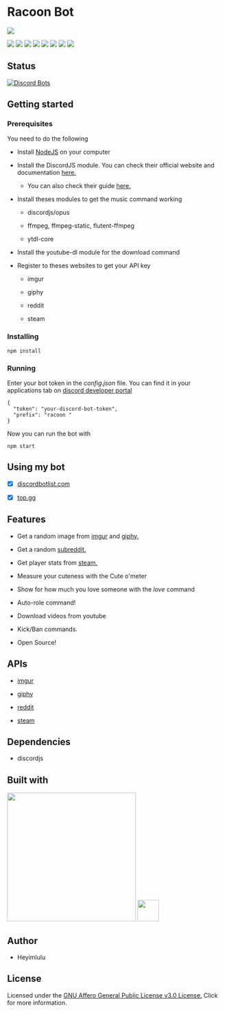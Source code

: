 # Racoon Bot

![](https://repository-images.githubusercontent.com/286796413/a8dbb000-f467-11ea-9d0a-b42efcb9b1a5)

![](https://img.shields.io/github/last-commit/Heyimlulu/RacoonBot/master?style=for-the-badge)
![](https://img.shields.io/static/v1?label=Language&message=Javascript&style=for-the-badge&color=yellow)
![](https://img.shields.io/static/v1?label=Dependencie&message=DiscordJS&style=for-the-badge&color=lightblue)
![](https://img.shields.io/static/v1?label=Published&message=DiscordBotList.com&style=for-the-badge&color=green)
![](https://img.shields.io/static/v1?label=Published&message=Top.gg&style=for-the-badge&color=green)
![](https://img.shields.io/static/v1?label=Author&message=Heyimlulu&style=for-the-badge)
![](https://img.shields.io/static/v1?label=Discord&message=Yuki%20🐺%230001&style=for-the-badge)
![](https://img.shields.io/github/license/Heyimlulu/RacoonBot?style=for-the-badge)

## Status

[![Discord Bots](https://top.gg/api/widget/status/734426328002068481.svg?noavatar=true)](https://top.gg/bot/734426328002068481)

## Getting started

### Prerequisites

You need to do the following

- Install [NodeJS](https://nodejs.org/) on your computer

- Install the DiscordJS module. You can check their official website and documentation [here.](https://discord.js.org/#/)

  - You can also check their guide [here.](https://discordjs.guide/)

- Install theses modules to get the music command working

  - discordjs/opus
  
  - ffmpeg, ffmpeg-static, flutent-ffmpeg
  
  - ytdl-core
  
- Install the youtube-dl module for the download command

- Register to theses websites to get your API key 

  - imgur 
  
  - giphy
  
  - reddit 
  
  - steam

### Installing

```
npm install
```

### Running

Enter your bot token in the *config.json* file. You can find it in your applications tab on [discord developer portal](https://discord.com/developers/applications)

```
{
  "token": "your-discord-bot-token", 
  "prefix": "racoon "
}
```

Now you can run the bot with

```
npm start
```

## Using my bot

- [x] [discordbotlist.com](https://discordbotlist.com/bots/racoonbot)

- [x] [top.gg](https://top.gg/bot/734426328002068481) 

## Features

- Get a random image from [imgur](https://giphy.com/) and  [giphy.](https://imgur.com/)

- Get a random [subreddit.](https://www.reddit.com/)

- Get player stats from [steam.](https://store.steampowered.com/)

- Measure your cuteness with the Cute o'meter

- Show for how much you love someone with the *love* command

- Auto-role command! 

- Download videos from youtube

- Kick/Ban commands.

- Open Source!

## APIs

- [imgur](https://api.imgur.com/)

- [giphy](https://developers.giphy.com/docs/api/)

- [reddit](https://www.reddit.com/dev/api/)

- [steam](https://developer.valvesoftware.com/wiki/Steam_Web_API)

## Dependencies

- discordjs

## Built with

<img height="300" src="https://upload.wikimedia.org/wikipedia/commons/thumb/1/1a/JetBrains_Logo_2016.svg/1200px-JetBrains_Logo_2016.svg.png">

<img height="50px" src="https://cdn.worldvectorlogo.com/logos/intellijidea.svg">

## Author

- Heyimlulu

## License

Licensed under the [GNU Affero General Public License v3.0 License.](https://github.com/Heyimlulu/RacoonBot/blob/master/LICENSE) Click for more information.
